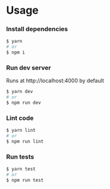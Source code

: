 # Usage
### Install dependencies
```sh
$ yarn
# or
$ npm i
```

### Run dev server
Runs at http://localhost:4000 by default
```sh
$ yarn dev
# or
$ npm run dev
```

### Lint code
```sh
$ yarn lint
# or
$ npm run lint
```

### Run tests
```sh
$ yarn test
# or
$ npm run test
```
